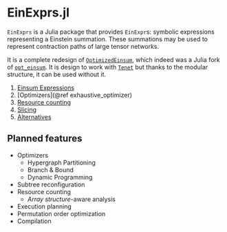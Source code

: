 # EinExprs.jl

`EinExprs` is a Julia package that provides `EinExpr`s: symbolic expressions representing a Einstein summation. These summations may be used to represent contraction paths of large tensor networks.

It is a complete redesign of [`OptimizedEinsum`](https://github.com/bsc-quantic/OptimizedEinsum.jl), which indeed was a Julia fork of [`opt_einsum`](https://github.com/dgasmith/opt_einsum). It is design to work with [`Tenet`](https://github.com/bsc-quantic/Tenet.jl) but thanks to the modular structure, it can be used without it.

1. [Einsum Expressions](@ref)
2. [Optimizers](@ref exhaustive_optimizer)
3. [Resource counting](@ref)
4. [Slicing](@ref)
5. [Alternatives](@ref)

## Planned features

- Optimizers
  - Hypergraph Partitioning
  - Branch & Bound
  - Dynamic Programming
- Subtree reconfiguration
- Resource counting
  - _Array structure_-aware analysis
- Execution planning
- Permutation order optimization
- Compilation
